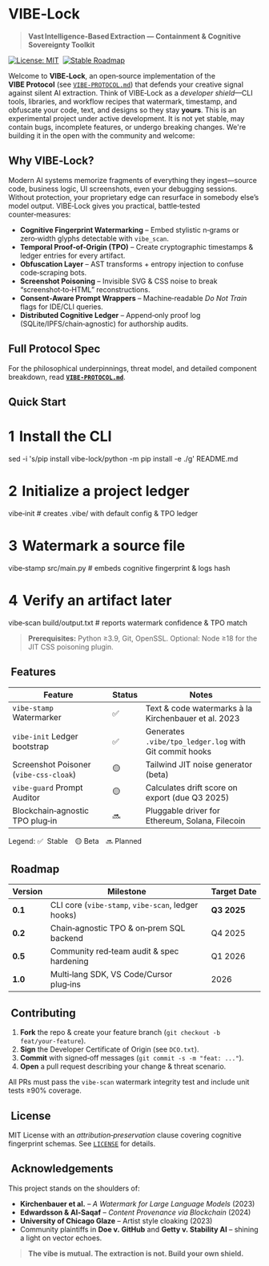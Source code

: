 # VIBE‑Lock

> **Vast Intelligence‑Based Extraction — Containment & Cognitive Sovereignty Toolkit**

[![License: MIT](https://img.shields.io/badge/License-MIT-green.svg)](LICENSE) 
[![Stable Roadmap](https://img.shields.io/badge/roadmap-Q3_2025-orange.svg)](#roadmap)

Welcome to **VIBE‑Lock**, an open‑source implementation of the **VIBE Protocol** (see [`VIBE‑PROTOCOL.md`](./VIBE-PROTOCOL.md)) that defends your creative signal against silent AI extraction.  Think of VIBE‑Lock as a *developer shield*—CLI tools, libraries, and workflow recipes that watermark, timestamp, and obfuscate your code, text, and designs so they stay **yours**. This is an experimental project under active development. It is not yet stable, may contain bugs, incomplete features, or undergo breaking changes. We're building it in the open with the community and welcome:



##  Why VIBE‑Lock?

Modern AI systems memorize fragments of everything they ingest—source code, business logic, UI screenshots, even your debugging sessions.  Without protection, your proprietary edge can resurface in somebody else’s model output.  VIBE‑Lock gives you practical, battle‑tested counter‑measures:

* **Cognitive Fingerprint Watermarking** – Embed stylistic n‑grams or zero‑width glyphs detectable with `vibe_scan`.
* **Temporal Proof‑of‑Origin (TPO)** – Create cryptographic timestamps & ledger entries for every artifact.
* **Obfuscation Layer** – AST transforms + entropy injection to confuse code‑scraping bots.
* **Screenshot Poisoning** – Invisible SVG & CSS noise to break “screenshot‑to‑HTML” reconstructions.
* **Consent‑Aware Prompt Wrappers** – Machine‑readable *Do Not Train* flags for IDE/CLI queries.
* **Distributed Cognitive Ledger** – Append‑only proof log (SQLite/IPFS/chain‑agnostic) for authorship audits.



##  Full Protocol Spec

For the philosophical underpinnings, threat model, and detailed component breakdown, read **[`VIBE‑PROTOCOL.md`](./VIBE-PROTOCOL.md)**.



##  Quick Start


# 1 Install the CLI
sed -i 's/pip install vibe-lock/python -m pip install -e ./g' README.md

# 2 Initialize a project ledger
vibe‑init  # creates .vibe/ with default config & TPO ledger

# 3 Watermark a source file
vibe‑stamp src/main.py  # embeds cognitive fingerprint & logs hash

# 4 Verify an artifact later
vibe‑scan build/output.txt  # reports watermark confidence & TPO match


> **Prerequisites:** Python ≥3.9, Git, OpenSSL.  Optional: Node ≥18 for the JIT CSS poisoning plugin.



##  Features

| Feature                                | Status | Notes                                                  |
| -------------------------------------- | ------ | ------------------------------------------------------ |
| `vibe‑stamp` Watermarker               | ✅      | Text & code watermarks à la Kirchenbauer et al. 2023   |
| `vibe‑init` Ledger bootstrap           | ✅      | Generates `.vibe/tpo_ledger.log` with Git commit hooks |
| Screenshot Poisoner (`vibe‑css‑cloak`) | 🟡     | Tailwind JIT noise generator (beta)                    |
| `vibe‑guard` Prompt Auditor            | 🟡     | Calculates drift score on export (due Q3 2025)         |
| Blockchain‑agnostic TPO plug‑in        | 🔜     | Pluggable driver for Ethereum, Solana, Filecoin        |

Legend: ✅  Stable 🟡 Beta 🔜 Planned



##  Roadmap

| Version | Milestone                                          | Target Date |
| ------- | -------------------------------------------------- | ----------- |
| **0.1** | CLI core (`vibe‑stamp`, `vibe‑scan`, ledger hooks) | **Q3 2025** |
| **0.2** | Chain‑agnostic TPO & on‑prem SQL backend           | Q4 2025     |
| **0.5** | Community red‑team audit & spec hardening          | Q1 2026     |
| **1.0** | Multi‑lang SDK, VS Code/Cursor plug‑ins            | 2026        |



##  Contributing

1. **Fork** the repo & create your feature branch (`git checkout -b feat/your‑feature`).
2. **Sign** the Developer Certificate of Origin (see `DCO.txt`).
3. **Commit** with signed‑off messages (`git commit -s -m "feat: ..."`).
4. **Open** a pull request describing your change & threat scenario.

All PRs must pass the `vibe‑scan` watermark integrity test and include unit tests ≥90% coverage.



##  License

MIT License with an *attribution‑preservation* clause covering cognitive fingerprint schemas.  See [`LICENSE`](./LICENSE) for details.



##  Acknowledgements

This project stands on the shoulders of:

* **Kirchenbauer et al.** – *A Watermark for Large Language Models* (2023)
* **Edwardsson & Al‑Saqaf** – *Content Provenance via Blockchain* (2024)
* **University of Chicago Glaze** – Artist style cloaking (2023)
* Community plaintiffs in **Doe v. GitHub** and **Getty v. Stability AI** – shining a light on vector echoes.



> **The vibe is mutual. The extraction is not.  Build your own shield.**
